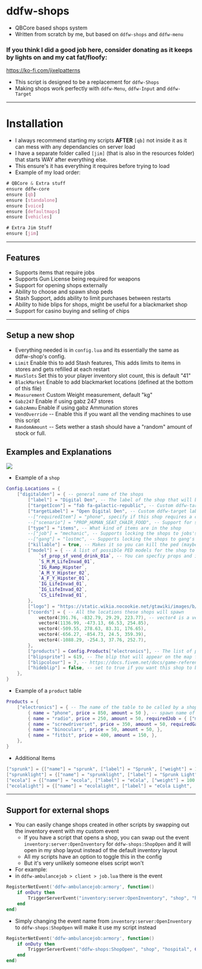 # ddfw-shops
- QBCore based shops system
- Written from scratch by me, but based on `ddfw-shops` and `ddfw-menu`

### If you think I did a good job here, consider donating as it keeps by lights on and my cat fat/floofy:
https://ko-fi.com/jixelpatterns


- This script is designed to be a replacement for `ddfw-Shops`
- Making shops work perfectly with `ddfw-Menu`, `ddfw-Input` and `ddfw-Target`

---
# Installation

- I always recommend starting my scripts **AFTER** `[qb]` not inside it as it can mess with any dependancies on server load
- I have a separate folder called `[jim]` (that is also in the resources folder) that starts WAY after everything else.
- This ensure's it has everything it requires before trying to load
- Example of my load order:
```CSS
# QBCore & Extra stuff
ensure ddfw-core
ensure [qb]
ensure [standalone]
ensure [voice]
ensure [defaultmaps]
ensure [vehicles]

# Extra Jim Stuff
ensure [jim]
```

---
## Features
- Supports items that require jobs
- Supports Gun License being required for weapons
- Support for opening shops externally
- Ability to choose and spawn shop peds
- Stash Support, adds ability to limit purchases between restarts
- Ability to hide blips for shops, might be useful for a blackmarket shop
- Support for casino buying and selling of chips

---
## Setup a new shop
- Everything needed is in `config.lua` and its essentially the same as ddfw-shop's config.
- `Limit` Enable this to add Stash features, This adds limits to items in stores and gets refilled at each restart
- `MaxSlots` Set this to your player inventory slot count, this is default "41"
- `BlackMarket` Enable to add blackmarket locations (defined at the bottom of this file)
- `Measurement` Custom Weight measurement, default "kg"
- `Gabz247` Enable if using gabz 247 stores
- `GabzAmmu` Enable if using gabz Ammunation stores
- `VendOverride` -- Enable this if you want all the vending machines to use this script
- `RandomAmount` -- Sets wether a stash should have a "random" amount of stock or full.

## Examples and Explanations
![](https://user-images.githubusercontent.com/1885302/161044087-c9eb8f8d-a4a5-4174-a048-73a610231abe.jpg)
- Example of a `shop`
```lua
Config.Locations = {
	["digitalden"] = { -- general name of the shops
		["label"] = "Digital Den", -- The label of the shop that will be seen by players
		["targetIcon"] = "fab fa-galactic-republic", -- Custom ddfw-target icon (default: "fas fa-cash-register")
        ["targetLabel"] = "Open Digital Den", -- Custom ddfw-target label (default: "Browse Shop")
		--["requiredItem"] = "phone", specify if this shop requires a certain item to be accessed (for examle:  a huntinglicense)
		--["scenario"] = "PROP_HUMAN_SEAT_CHAIR_FOOD", -- Support for specifiying specific scenarios
		["type"] = "items", -- What kind of items are in the shop
        --["job"] = "mechanic", -- Supports locking the shops to jobs's only
        --["gang"] = "lostmc", -- Supports locking the shops to gang's only
        ["killable"] = true, -- Makes it so you can kill the ped (maybe if you can rob that store)
		["model"] = { -- A list of possible PED models for the shop to spawn
			`sf_prop_sf_vend_drink_01a`, -- You can specfiy props and it will load these instead of a ped model
			`S_M_M_LifeInvad_01`,
			`IG_Ramp_Hipster`,
			`A_M_Y_Hipster_02`,
			`A_F_Y_Hipster_01`,
			`IG_LifeInvad_01`,
			`IG_LifeInvad_02`,
			`CS_LifeInvad_01`,
		},
		["logo"] = "https://static.wikia.nocookie.net/gtawiki/images/b/b5/DigitalDen-GTAV-Logo.png", -- customisable html link to a shop logo png
		["coords"] = { -- All the locations these shops will spawn
			vector4(391.76, -832.79, 29.29, 223.77), -- vector4 is a vector3 with the heading as the last nubmer
			vector4(1136.99, -473.13, 66.53, 254.85),
			vector4(-509.55, 278.63, 83.31, 176.65),
			vector4(-656.27, -854.73, 24.5, 359.39),
			vector4(-1088.29, -254.3, 37.76, 252.7),
		},
		["products"] = Config.Products["electronics"], -- The list of products will appear in the shop
		["blipsprite"] = 619, -- The blip that will appear on the map for this shop
		["blipcolour"] = 7, -- https://docs.fivem.net/docs/game-references/blips/
        ["hideblip"] = false, -- set to true if you want this shop to be hidden on the map (good for illegal shops)
	},
}
```
- Example of a `product` table
```lua
Products = {
    ["electronics"] = { -- The name of the table to be called by a shop
        { name = "phone", price = 850, amount = 50 }, -- spawn name of item, cost of item, amount in the shop
        { name = "radio", price = 250, amount = 50, requiredJob = { ["mechanic"] = 0 } }, -- Supports job + grade lock of specifc items
        { name = "screwdriverset", price = 350, amount = 50, requiredGang = { "lostmc" } },
        { name = "binoculars", price = 50, amount = 50, },
        { name = "fitbit", price = 400, amount = 150, },
    },
}
```
- Additional Items
```lua
["sprunk"] = {["name"] = "sprunk", ["label"] = "Sprunk", ["weight"] = 100, ["type"] = "item", ["image"] = "sprunk.png", ["unique"] = false, ["useable"] = true,     ["shouldClose"] = true, ["combinable"] = nil, ["description"] = "", ['thirst'] = math.random(20, 30) },
["sprunklight"] = {["name"] = "sprunklight", ["label"] = "Sprunk Light", ["weight"] = 100, ["type"] = "item", ["image"] = "sprunklight.png", ["unique"] = false,     ["useable"] = true, ["shouldClose"] = true, ["combinable"] = nil, ["description"] = "", ['thirst'] = math.random(20, 30) },
["ecola"] = {["name"] = "ecola", ["label"] = "eCola", ["weight"] = 100, ["type"] = "item", ["image"] = "ecola.png", ["unique"] = false, ["useable"] = true,     ["shouldClose"] = true, ["combinable"] = nil, ["description"] = "", ['thirst'] = math.random(20, 30) },
["ecolalight"] = {["name"] = "ecolalight", ["label"] = "eCola Light", ["weight"] = 100, ["type"] = "item", ["image"] = "ecolalight.png", ["unique"] = false,     ["useable"] = true, ["shouldClose"] = true, ["combinable"] = nil, ["description"] = "", ['thirst'] = math.random(20, 30) },
```
---
## Support for external shops
- You can easily change shops created in other scripts by swapping out the inventory event with my custom event
    - If you have a script that opens a shop, you can swap out the event `inventory:server:OpenInventory` for `ddfw-shops:ShopOpen` and it will open in my shop layout instead of the default inventory layout
    - All my scripts have an option to toggle this in the config
    - But it's very unlikely someone elses script won't
- For example:
- in `ddfw-ambulancejob > client > job.lua` there is the event
```lua
RegisterNetEvent('ddfw-ambulancejob:armory', function()
    if onDuty then
        TriggerServerEvent("inventory:server:OpenInventory", "shop", "hospital", Config.Items)
    end
end)
```
- Simply changing the event name from `inventory:server:OpenInventory` to `ddfw-shops:ShopOpen` will make it use my script instead
```lua
RegisterNetEvent('ddfw-ambulancejob:armory', function()
    if onDuty then
        TriggerServerEvent("ddfw-shops:ShopOpen", "shop", "hospital", Config.Items)
    end
end)
```

